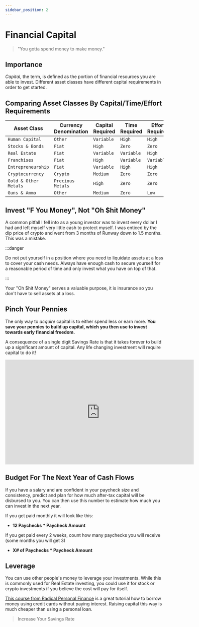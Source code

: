 ```yaml
---
sidebar_position: 2
---
```


# Financial Capital

>"You gotta spend money to make money."

## Importance

*Capital*, the term, is defined as the portion of financial resources you are able to invest. Different asset classes have different capital requirements in order to get started.

## Comparing Asset Classes By Capital/Time/Effort Requirements

<APITable>

| Asset Class | Currency Denomination | Capital Required | Time Required | Effort Required | Potential Upside? |
| --- | --- | --- | --- | --- | --- |
| `Human Capital` | `Other` | `Variable` | `High` | `High `| `Infinite` |
| `Stocks & Bonds` | `Fiat` | `High` | `Zero` | `Zero `| `Low` |
| `Real Estate` | `Fiat` | `Variable` | `Variable` | `High ` | `Medium/High` |
| `Franchises` | `Fiat` | `High` | `Variable` | `Variable` | `Medium` |
| `Entrepreneurship` | `Fiat` | `Variable` | `High` | `High` | `Infinite` |
| `Cryptocurrency` | `Crypto` | `Medium` | `Zero` | `Zero` | `High` |
| `Gold & Other Metals` | `Precious Metals` | `High` | `Zero` | `Zero` | `Medium/Low` |
| `Guns & Ammo` | `Other` | `Medium` | `Zero` | `Low` | `Low` |

</APITable>

## Invest "F You Money", Not "Oh $hit Money"

A common pitfall I fell into as a young investor was to invest every dollar I had and left myself very little cash to protect myself. I was enticed by the dip price of crypto and went from 3 months of Runway down to 1.5 months. This was a mistake.

:::danger

Do not put yourself in a position where you need to liquidate assets at a loss to cover your cash needs. Always have enough cash to secure yourself for a reasonable period of time and only invest what you have on top of that.

:::

Your "Oh $hit Money" serves a valuable purpose, it is insurance so you don't have to sell assets at a loss.

## Pinch Your Pennies

The only way to *acquire* capital is to either spend less or earn more. **You save your pennies to build up capital, which you then use to invest towards early financial freedom.** 

A consequence of a single digit Savings Rate is that it takes forever to build up a significant amount of capital. Any life changing investment will require capital to do it!

<iframe width="600" height="333" src="https://www.youtube.com/embed/TFD0UtfI960" title="YouTube video player" frameborder="0" allow="accelerometer; autoplay; clipboard-write; encrypted-media; gyroscope; picture-in-picture" allowfullscreen></iframe>

## Budget For The Next Year of Cash Flows

If you have a salary and are confident in your paycheck size and consistency, predict and plan for how much after-tax capital will be disbursed to you. You can then use this number to estimate how much you can invest in the next year.

If you get paid monthly it will look like this:
- **12 Paychecks * Paycheck Amount** 

If you get paid every 2 weeks, count how many paychecks you will receive (some months you will get 3)
- **X# of Paychecks * Paycheck Amount**

## Leverage

You can use other people's money to leverage your investments. While this is commonly used for Real Estate investing, you could use it for stock or crypto investments if you believe the cost will pay for itself.

[This course from Radical Personal Finance](https://www.radicalpersonalfinance.com/store/Csp4iJET) is a great tutorial how to borrow money using credit cards without paying interest. Raising capital this way is much cheaper than using a personal loan.

>Increase Your Savings Rate